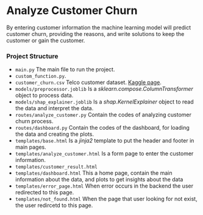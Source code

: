 # Analyze Customer Churn
By entering customer information the machine learning model will predict customer churn, providing the reasons, and write solutions to keep the customer or gain the customer.

### Project Structure
 - `main.py` The main file to run the project.
 - `custom_function.py`.
 - `customer_churn.csv` Telco customer dataset. [Kaggle page](https://www.kaggle.com/datasets/blastchar/telco-customer-churn).
 - `models/preprocessor.joblib` Is a *sklearn.compose.ColumnTransformer* object to process data.
 - `models/shap_explainer.joblib` Is a *shap.KernelExplainer* object to read the data and interpret the data.
 - `routes/analyze_customer.py` Contain the codes of analyzing customer churn process.
 - `routes/dashboard.py` Contain the codes of the dashboard, for loading the data and creating the plots.
 - `templates/base.html` Is a *jinja2* template to put the header and footer in main pages.
 - `templates/analyze_customer.html` Is a form page to enter the customer information.
 - `templates/customer_result.html` 
 - `templates/dashboard.html` This a home page, contain the main information about the data, and plots to get insights about the data
 - `templates/error_page.html` When error occurs in the backend the user redirected to this page.
 - `templates/not_found.html` When the page that user looking for not exist, the user redircetd to this page.

